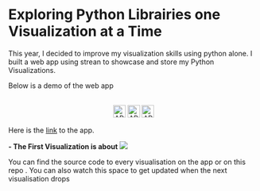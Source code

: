 # Exploring Python Librairies one Visualization at a Time

This year, I decided to improve my visualization skills using python alone. I built a web app using strean to showcase and store my Python Visualizations.

Below is a demo of the web app
<div align="center">
  <br>
  <img src="https://img.shields.io/badge/MADE%20WITH-PYTHON%20-red?style=for-the-badge"
      alt="API stability" height="25"/>
  <img src="https://img.shields.io/badge/HOSTED%20ON-Heroku-blue?style=for-the-badge"
      alt="API stability" height="25"/>
  <img src="https://img.shields.io/badge/POWERED%20BY-Streamlit-green?style=for-the-badge"
      alt="API stability" height="25"/>
</div>

Here is the [link](http://www.visualizationwithpython.com/) to the app.

**- The First Visualization is about**
<img src="https://github.com/anitaokoh/Streamlit_Python_Viz_App/blob/master/images/logo3.png">

You can find the source code to every visualisation on the app or on this repo . You can also watch this space to get updated when the next visualisation drops


